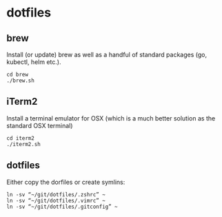 # dotfiles

## brew
Install (or update) brew as well as a handful of standard packages (go, kubectl, helm etc.).
```
cd brew
./brew.sh
```

## iTerm2
Install a terminal emulator for OSX (which is a much better solution as the standard OSX terminal)
```
cd iterm2
./iterm2.sh
```

## dotfiles
Either copy the dorfiles or create symlins:
```
ln -sv “~/git/dotfiles/.zshrc” ~
ln -sv “~/git/dotfiles/.vimrc” ~
ln -sv “~/git/dotfiles/.gitconfig” ~
```
